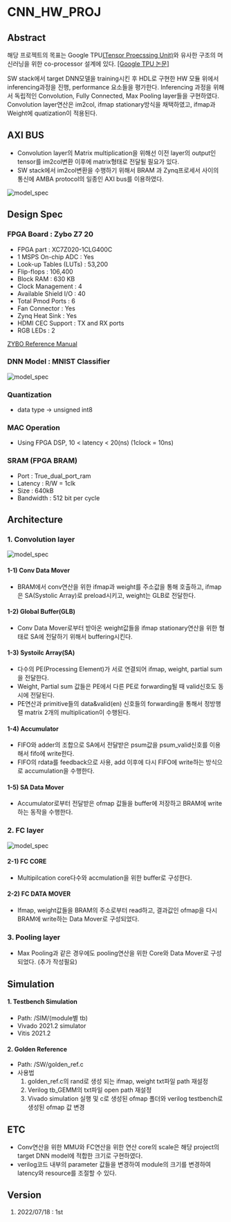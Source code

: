 # CNN_HW_PROJ

## Abstract
해당 프로젝트의 목표는 Google TPU[(Tensor Proecssing Unit)](https://cloud.google.com/blog/products/ai-machine-learning/an-in-depth-look-at-googles-first-tensor-processing-unit-tpu)와 유사한 구조의 머신러닝을 위한 co-processor 설계에 있다.
[[Google TPU 논문]](https://arxiv.org/abs/1704.04760)

SW stack에서 target DNN모델을 training시킨 후 HDL로 구현한 HW 모듈 위에서 inferencing과정을 진행, performance 요소들을 평가한다.
Inferencing 과정을 위해서 독립적인 Convolution, Fully Connected, Max Pooling layer들을 구현하였다. 
Convolution layer연산은 im2col, ifmap stationary방식을 채택하였고, ifmap과 Weight에 quatization이 적용된다.  




## AXI BUS
- Convolution layer의 Matrix multiplication을 위해선 이전 layer의 output인 tensor를 im2col변환 이후에 matrix형태로 전달될 필요가 있다. 
- SW stack에서 im2col변환을 수행하기 위해서 BRAM 과 Zynq프로세서 사이의 통신에 AMBA protocol의 일종인 AXI bus를 이용하였다.

![model_spec](./IMG/Conv_layer.png)




## Design Spec

### FPGA Board : Zybo Z7 20
- FPGA part                 : XC7Z020-1CLG400C  
- 1 MSPS On-chip ADC        : Yes 
- Look-up Tables (LUTs)		: 53,200 
- Flip-flops                : 106,400 
- Block RAM		            : 630 KB 
- Clock Management 	        : 4 
- Available Shield I/O		: 40 
- Total Pmod Ports		    : 6 
- Fan Connector		        : Yes 
- Zynq Heat Sink            : Yes 
- HDMI CEC Support		    : TX and RX ports 
- RGB LEDs		            : 2 

[ZYBO Reference Manual](https://www.xilinx.com/content/dam/xilinx/support/documents/university/XUP%20Boards/XUPZYBO/documentation/ZYBO_RM_B_V6.pdf)




### DNN Model : MNIST Classifier
![model_spec](./IMG/CNN_SPEC.PNG)

### Quantization
- data type -> unsigned int8

### MAC Operation
- Using FPGA DSP, 10 < latency < 20(ns) (1clock = 10ns)

### SRAM (FPGA BRAM) 
- Port        : True_dual_port_ram 
- Latency     : R/W = 1clk 
- Size        : 640kB 
- Bandwidth   : 512 bit per cycle 




## Architecture

### 1. Convolution layer
![model_spec](./IMG/conv_white.JPG)

#### 1-1) Conv Data Mover
- BRAM에서 conv연산을 위한 ifmap과 weight를 주소값을 통해 호출하고, ifmap은 SA(Systolic Array)로 preload시키고, weight는 GLB로 전달한다. 

#### 1-2) Global Buffer(GLB)
- Conv Data Mover로부터 받아온 weight값들을 ifmap stationary연산을 위한 형태로 SA에 전달하기 위해서 buffering시킨다. 

#### 1-3) Systoilc Array(SA)
- 다수의 PE(Processing Element)가 서로 연결되어 ifmap, weight, partial sum을 전달한다. 
- Weight, Partial sum 값들은 PE에서 다른 PE로 forwarding될 때 valid신호도 동시에 전달된다. 
- PE연산과 primitive들의 data&valid(en) 신호들의 forwarding을 통해서 정방행렬 matrix 2개의 multiplication이 수행된다. 

#### 1-4) Accumulator
- FIFO와 adder의 조합으로 SA에서 전달받은 psum값을 psum_valid신호를 이용해서 fifo에 write한다.
- FIFO의 rdata를 feedback으로 사용, add 이후에 다시 FIFO에 write하는 방식으로 accumulation을 수행한다.  

#### 1-5) SA Data Mover
- Accumulator로부터 전달받은 ofmap 값들을 buffer에 저장하고 BRAM에 write하는 동작을 수행한다.




### 2. FC layer
![model_spec](./IMG/FC.JPG)

#### 2-1) FC CORE
- Multipilcation core다수와 accmulation을 위한 buffer로 구성한다.
#### 2-2) FC DATA MOVER
- Ifmap, weight값들을 BRAM의 주소로부터 read하고, 결과값인 ofmap을 다시 BRAM에 write하는 Data Mover로 구성되었다.




### 3. Pooling layer
- Max Pooling과 같은 경우에도 pooling연산을 위한 Core와 Data Mover로 구성되었다. 
(추가 작성필요)





## Simulation

#### 1. Testbench Simulation
- Path: /SIM/(module별 tb)
- Vivado 2021.2 simulator
- Vitis 2021.2

#### 2. Golden Reference
- Path: /SW/golden_ref.c
- 사용법
    1) golden_ref.c의 rand로 생성 되는 ifmap, weight txt파일 path 재설정
    2) Verilog tb_GEMM의 txt파일 open path 재설정
    3) Vivado simulation 실행 및 c로 생성된 ofmap 폴더와 verilog testbench로 생성된 ofmap 값 변경  




## ETC
- Conv연산을 위한 MMU와 FC연산을 위한 연산 core의 scale은 해당 project의 target DNN model에 적합한 크기로 구현하였다. 
- verilog코드 내부의 parameter 값들을 변경하여 module의 크기를 변경하여 latency와 resource를 조절할 수 있다.




## Version
1. 2022/07/18 : 1st